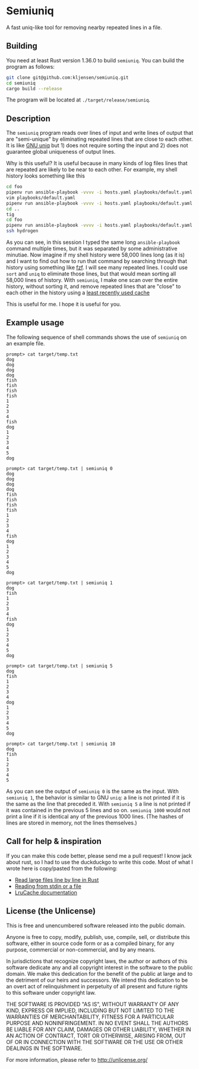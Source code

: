# Semiuniq

A fast uniq-like tool for removing nearby repeated lines in a file.

## Building

You need at least Rust version 1.36.0 to build `semiuniq`. You can build the
program as follows:

```bash
git clone git@github.com:kljensen/semiuniq.git
cd semiuniq
cargo build --release
```

The program will be located at `./target/release/semiuniq`.

## Description

The `semiuniq` program reads over lines of input and write lines of output that
are "semi-unique" by eliminating repeated lines that are close to each other.
It is like [GNU
uniq](https://www.gnu.org/software/coreutils/manual/html_node/uniq-invocation.html)
but 1) does not require sorting the input and 2) does not guarantee global
uniqueness of output lines.

Why is this useful? It is useful because in many kinds of log files lines that
are repeated are likely to be near to each other.
For example, my shell history looks something like this

```bash
cd foo
pipenv run ansible-playbook -vvvv -i hosts.yaml playbooks/default.yaml -l hydrogen --tags unbound
vim playbooks/default.yaml
pipenv run ansible-playbook -vvvv -i hosts.yaml playbooks/default.yaml -l hydrogen --tags unbound
cd ..
tig
cd foo
pipenv run ansible-playbook -vvvv -i hosts.yaml playbooks/default.yaml -l hydrogen --tags unbound
ssh hydrogen
```

As you can see, in this session I typed the same long `ansible-playbook`
command multiple times, but it was separated by some administrative minutiae.
Now imagine if my shell history were 58,000 lines long (as it is) and I want to
find out how to run that command by searching through that history using
something like [fzf](https://github.com/junegunn/fzf). I will see many
repeated lines. I could use `sort` and `uniq` to eliminate those lines, but
that would mean sorting all 58,000 lines of history. With `semiuniq`, I make
one scan over the entire history, without sorting it, and remove repeated
lines that are "close" to each other in the history using a [least recently
used
cache](https://en.wikipedia.org/wiki/Cache_replacement_policies#Least_recently_used_(LRU))

This is useful for me. I hope it is useful for you.

## Example usage

The following sequence of shell commands shows the use of
`semiuniq` on an example file.

```
prompt> cat target/temp.txt
dog
dog
dog
dog
fish
fish
fish
fish
1
2
3
4
fish
dog
1
2
3
4
5
dog

prompt> cat target/temp.txt | semiuniq 0
dog
dog
dog
dog
fish
fish
fish
fish
1
2
3
4
fish
dog
1
2
3
4
5
dog

prompt> cat target/temp.txt | semiuniq 1
dog
fish
1
2
3
4
fish
dog
1
2
3
4
5
dog

prompt> cat target/temp.txt | semiuniq 5
dog
fish
1
2
3
4
dog
1
2
3
4
5
dog

prompt> cat target/temp.txt | semiuniq 10
dog
fish
1
2
3
4
5
```

As you can see the output of `semiuniq 0` is the same as the 
input. With `semiuniq 1`, the behavior is similar to GNU `uniq`:
a line is not printed if it is the same as the line that 
preceded it. With `semiuniq 5` a line is not printed if it
was contained in the previous 5 lines and so on. `semiuniq 1000`
would not print a line if it is identical any of the previous
1000 lines. (The hashes of lines are stored in memory, not 
the lines themselves.)


## Call for help & inspiration

If you can make this code better, please send me a pull request!  I know jack
about rust, so I had to use the duckduckgo to write this code. Most of what I
wrote here is copy/pasted from the following:

* [Read large files line by line in Rust](https://stackoverflow.com/a/45882510)
* [Reading from stdin or a file](https://stackoverflow.com/a/49964042)
* [LruCache documentation](https://docs.rs/lru/0.6.1/lru/struct.LruCache.html)

## License (the Unlicense)

This is free and unencumbered software released into the public domain.

Anyone is free to copy, modify, publish, use, compile, sell, or
distribute this software, either in source code form or as a compiled
binary, for any purpose, commercial or non-commercial, and by any
means.

In jurisdictions that recognize copyright laws, the author or authors
of this software dedicate any and all copyright interest in the
software to the public domain. We make this dedication for the benefit
of the public at large and to the detriment of our heirs and
successors. We intend this dedication to be an overt act of
relinquishment in perpetuity of all present and future rights to this
software under copyright law.

THE SOFTWARE IS PROVIDED "AS IS", WITHOUT WARRANTY OF ANY KIND,
EXPRESS OR IMPLIED, INCLUDING BUT NOT LIMITED TO THE WARRANTIES OF
MERCHANTABILITY, FITNESS FOR A PARTICULAR PURPOSE AND NONINFRINGEMENT.
IN NO EVENT SHALL THE AUTHORS BE LIABLE FOR ANY CLAIM, DAMAGES OR
OTHER LIABILITY, WHETHER IN AN ACTION OF CONTRACT, TORT OR OTHERWISE,
ARISING FROM, OUT OF OR IN CONNECTION WITH THE SOFTWARE OR THE USE OR
OTHER DEALINGS IN THE SOFTWARE.

For more information, please refer to <http://unlicense.org/>

